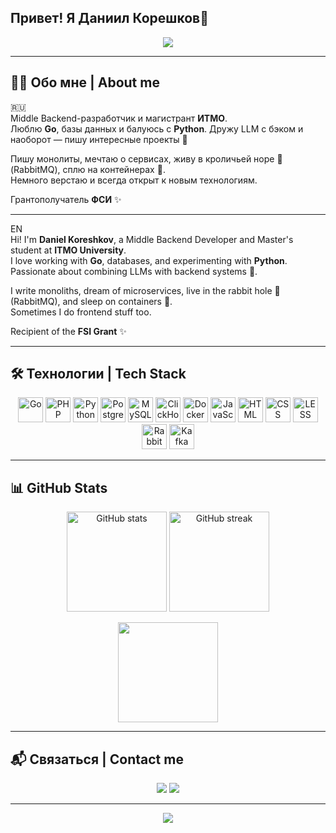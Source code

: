 ## Привет! Я **Даниил Корешков**👋

<!-- Баннер -->
<p align="center">
  <img src="https://capsule-render.vercel.app/api?type=waving&color=0:4facfe,100:00f2fe&height=200&section=header&text=Привет!%20Я%20Даниил%20Корешков%20👋&fontSize=30&fontColor=ffffff&animation=fadeIn&fontAlignY=40"/>
</p>

---

## 👨‍💻 Обо мне | About me

🇷🇺  
Middle Backend-разработчик и магистрант **ИТМО**.  
Люблю **Go**, базы данных и балуюсь с **Python**. Дружу LLM с бэком и наоборот — пишу интересные проекты 🚀  

Пишу монолиты, мечтаю о сервисах, живу в кроличьей норе 🐇 (RabbitMQ), сплю на контейнерах 🐳.  
Немного верстаю и всегда открыт к новым технологиям.  

Грантополучатель **ФСИ** ✨  

---

EN  
Hi! I'm **Daniel Koreshkov**, a Middle Backend Developer and Master's student at **ITMO University**.  
I love working with **Go**, databases, and experimenting with **Python**. Passionate about combining LLMs with backend systems 🤖.  

I write monoliths, dream of microservices, live in the rabbit hole 🐇 (RabbitMQ), and sleep on containers 🐳.  
Sometimes I do frontend stuff too.  

Recipient of the **FSI Grant** ✨  

---

## 🛠️ Технологии | Tech Stack

<p align="center">
  <!-- Backend -->
  <img src="https://cdn.jsdelivr.net/gh/devicons/devicon/icons/go/go-original.svg" width="40" height="40" alt="Go"/>
  <img src="https://cdn.jsdelivr.net/gh/devicons/devicon/icons/php/php-original.svg" width="40" height="40" alt="PHP"/>
  <img src="https://cdn.jsdelivr.net/gh/devicons/devicon/icons/python/python-original.svg" width="40" height="40" alt="Python"/>
  <!-- Databases -->
  <img src="https://cdn.jsdelivr.net/gh/devicons/devicon/icons/postgresql/postgresql-original.svg" width="40" height="40" alt="PostgreSQL"/>
  <img src="https://cdn.jsdelivr.net/gh/devicons/devicon/icons/mysql/mysql-original.svg" width="40" height="40" alt="MySQL"/>
  <img src="https://avatars.githubusercontent.com/u/54801242?s=200&v=4" width="40" height="40" alt="ClickHouse"/>
  <!-- Tools -->
  <img src="https://cdn.jsdelivr.net/gh/devicons/devicon/icons/docker/docker-original.svg" width="40" height="40" alt="Docker"/>
  <img src="https://cdn.jsdelivr.net/gh/devicons/devicon/icons/javascript/javascript-original.svg" width="40" height="40" alt="JavaScript"/>
  <img src="https://cdn.jsdelivr.net/gh/devicons/devicon/icons/html5/html5-original.svg" width="40" height="40" alt="HTML"/>
  <img src="https://cdn.jsdelivr.net/gh/devicons/devicon/icons/css3/css3-original.svg" width="40" height="40" alt="CSS"/>
  <img src="https://cdn.jsdelivr.net/gh/devicons/devicon/icons/less/less-plain-wordmark.svg" width="40" height="40" alt="LESS"/>
  <img src="https://avatars.githubusercontent.com/u/6764390?s=200&v=4" width="40" height="40" alt="RabbitMQ"/>
  <img src="https://cdn.jsdelivr.net/gh/devicons/devicon/icons/apachekafka/apachekafka-original.svg" width="40" height="40" alt="Kafka"/>
</p>

---

## 📊 GitHub Stats

<p align="center">
  <img src="https://github-readme-stats.vercel.app/api?username=kr4cket&show_icons=true&theme=tokyonight" height="160" alt="GitHub stats"/>
  <img src="https://github-readme-streak-stats.herokuapp.com/?user=kr4cket&theme=tokyonight" height="160" alt="GitHub streak"/>
</p>

<p align="center">
  <img src="https://github-readme-stats.vercel.app/api/top-langs/?username=kr4cket&layout=compact&theme=tokyonight" height="160"/>
</p>

---

## 📬 Связаться | Contact me

<p align="center">
  <a href="https://t.me/Kr4ckeT"><img src="https://img.shields.io/badge/Telegram-2CA5E0?style=for-the-badge&logo=telegram&logoColor=white"/></a>
  <a href="mailto:danielkoreshkov@gmail.com"><img src="https://img.shields.io/badge/Email-D14836?style=for-the-badge&logo=gmail&logoColor=white"/></a>
</p>

---

<p align="center">
  <img src="https://capsule-render.vercel.app/api?type=waving&color=0:00f2fe,100:4facfe&height=100&section=footer"/>
</p>
